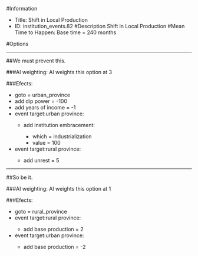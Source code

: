 #Information
 - Title: Shift in Local Production
 - ID: institution_events.82
#Description
Shift in Local Production
#Mean Time to Happen:
Base time = 240 months

#Options

___
##We must prevent this.

###AI weighting:
AI weights this option at 3


###Efects:<ul><li>goto = urban_province</li><li>add dip power = -100</li><li>add years of income = -1</li><li>event target:urban province:</li><ul><li>add institution embracement:</li><ul><li>which = industrialization</li><li>value = 100</li></ul></ul><li>event target:rural province:</li><ul><li>add unrest = 5</li></ul></ul>

___
##So be it.

###AI weighting:
AI weights this option at 1


###Efects:<ul><li>goto = rural_province</li><li>event target:rural province:</li><ul><li>add base production = 2</li></ul><li>event target:urban province:</li><ul><li>add base production = -2</li></ul></ul>
